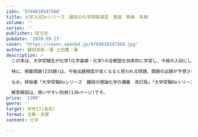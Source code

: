 ```yaml
---
isbn: '9784010347560'
title: 大学入試Doシリーズ　鎌田の化学問題演習　理論　無機　有機
volume: ''
series: ''
publisher: 旺文社
pubdate: '2020-09-23'
cover: 'https://cover.openbd.jp/9784010347560.jpg'
author: 鎌田真彰／著 土田薫／著
description: >
  この本は、大学受験生が化学(化学基礎・化学)の全範囲を効率的に学習し、今後の入試にしっかり対応できる力を養えるように構成されています。

  特に、掲載問題(235題)は、今後出題頻度が高くなると思われる問題、類題の出題が予想される問題、実力強化に役立つ問題など、いわゆる良問だけで構成してあります。基礎に自信のない人は「★なし」の問題に、理解を深める学習に進みたい人は「★あり」の問題に取り組むなど、適宜使い分けることもできます。

  なお、姉妹書「大学受験Doシリーズ　鎌田の理論化学の講義　改訂版」「大学受験Doシリーズ　福間の無機化学の講義　四訂版」「大学受験Doシリーズ　鎌田の有機化学の講義　四訂版」とともに学習すると、より効果がUPします。

  解答解説は、使いやすい別冊(136ページ)です。
price: '1200'
genre: ''
target: 学参II(高校)
format: 全集・双書
content: 化学

---
```

